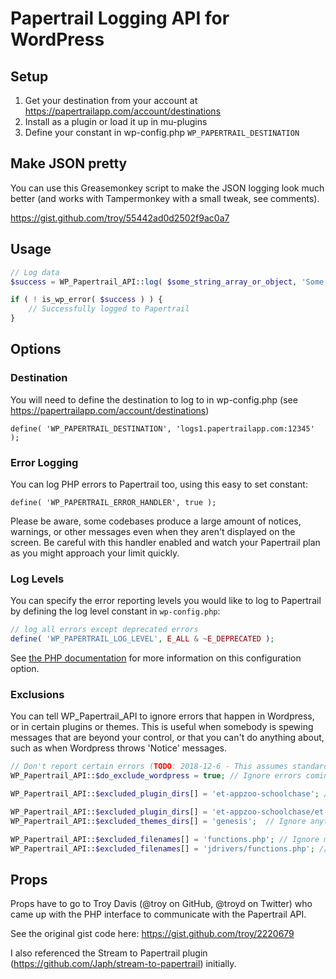 # Papertrail Logging API for WordPress

## Setup

1. Get your destination from your account at https://papertrailapp.com/account/destinations
2. Install as a plugin or load it up in mu-plugins
3. Define your constant in wp-config.php `WP_PAPERTRAIL_DESTINATION`

## Make JSON pretty

You can use this Greasemonkey script to make the JSON logging look much better (and works with Tampermonkey with a small tweak, see comments).

https://gist.github.com/troy/55442ad0d2502f9ac0a7

## Usage

```php
// Log data
$success = WP_Papertrail_API::log( $some_string_array_or_object, 'Some optional identifier' );

if ( ! is_wp_error( $success ) ) {
    // Successfully logged to Papertrail
}
```

## Options

### Destination

You will need to define the destination to log to in wp-config.php (see https://papertrailapp.com/account/destinations)

`define( 'WP_PAPERTRAIL_DESTINATION', 'logs1.papertrailapp.com:12345' );`

### Error Logging

You can log PHP errors to Papertrail too, using this easy to set constant:

`define( 'WP_PAPERTRAIL_ERROR_HANDLER', true );`

Please be aware, some codebases produce a large amount of notices, warnings, or other messages even when they aren't displayed on the screen. Be careful with this handler enabled and watch your Papertrail plan as you might approach your limit quickly.

### Log Levels

You can specify the error reporting levels you would like to log to Papertrail by defining the log level constant in `wp-config.php`:

```php
// log all errors except deprecated errors
define( 'WP_PAPERTRAIL_LOG_LEVEL', E_ALL & ~E_DEPRECATED );
```

See [the PHP documentation](https://php.net/manual/en/function.error-reporting.php) for more information on this configuration option.

### Exclusions
 You can tell WP_Papertrail_API to ignore errors that happen in Wordpress, or in certain plugins or themes.  This is useful
 when somebody is spewing messages that are beyond your control, or that you can't do anything about, such as when 
 Wordpress throws 'Notice' messages. 
 
```php
// Don't report certain errors (TODO: 2018-12-6 - This assumes standard directory locations, which is a bad assumption)
WP_Papertrail_API::$do_exclude_wordpress = true; // Ignore errors coming from wordpress

WP_Papertrail_API::$excluded_plugin_dirs[] = 'et-appzoo-schoolchase'; // Ignore any errors coming from this plugin directory

WP_Papertrail_API::$excluded_plugin_dirs[] = 'et-appzoo-schoolchase/et-appchase-xaddon-xevents/html/Lib/adodb/drivers';  // Ignore stuff in 'drivers' dir of the plugin
WP_Papertrail_API::$excluded_themes_dirs[] = 'genesis';  // Ignore anything from the genesis theme

WP_Papertrail_API::$excluded_filenames[] = 'functions.php'; // Ignore messages from _All_ files called functions.php
WP_Papertrail_API::$excluded_filenames[] = 'jdrivers/functions.php'; // Ignore messages from _All_ files called functions.php that are in a 'drivers' directory.

```
 
 

## Props

Props have to go to Troy Davis (@troy on GitHub, @troyd on Twitter) who came up with the PHP interface to communicate with the Papertrail API.

See the original gist code here: https://gist.github.com/troy/2220679

I also referenced the Stream to Papertrail plugin (https://github.com/Japh/stream-to-papertrail) initially.
